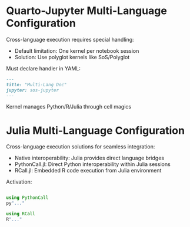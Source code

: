 # **Quarto-Jupyter Multi-Language Configuration**
Cross-language execution requires special handling:
- Default limitation: One kernel per notebook session
- Solution: Use polyglot kernels like SoS/Polyglot

Must declare handler in YAML:

```md
---
title: "Multi-Lang Doc"
jupyter: sos-jupyter
---
```

Kernel manages Python/R/Julia through cell magics

# **Julia Multi-Language Configuration**
Cross-language execution solutions for seamless integration:
- Native interoperability: Julia provides direct language bridges
- PythonCall.jl: Direct Python interoperability within Julia sessions
- RCall.jl: Embedded R code execution from Julia environment

Activation: 
```julia

using PythonCall 
py"..."

using RCall
R"..."
```